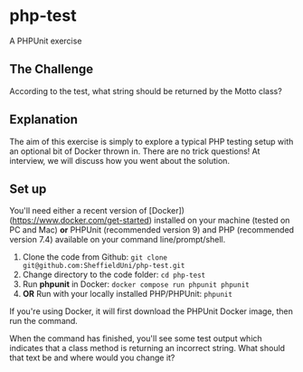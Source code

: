 # php-test
A PHPUnit exercise 

## The Challenge

According to the test, what string should be returned by the Motto class?

## Explanation

The aim of this exercise is simply to explore a typical PHP testing setup with an optional bit of Docker thrown in.  There are no trick questions! At interview, we will discuss how you went about the solution.

## Set up

You'll need either a recent version of [Docker])(https://www.docker.com/get-started) installed on your machine (tested on PC and Mac) __or__ PHPUnit (recommended version 9) and PHP (recommended version 7.4) available on your command line/prompt/shell.

1. Clone the code from Github: `git clone git@github.com:SheffieldUni/php-test.git`
2. Change directory to the code folder: `cd php-test`
3. Run __phpunit__ in Docker: `docker compose run phpunit phpunit`
4. __OR__ Run with your locally installed PHP/PHPUnit: `phpunit`

If you're using Docker, it will first download the PHPUnit Docker image, then run the command.

When the command has finished, you'll see some test output which indicates that a class method is returning an incorrect string. What should that text be and where would you change it?
